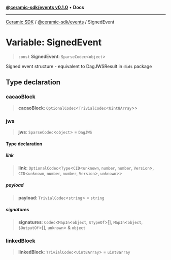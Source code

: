 [**@ceramic-sdk/events v0.1.0**](../README.md) • **Docs**

***

[Ceramic SDK](../../../README.md) / [@ceramic-sdk/events](../README.md) / SignedEvent

# Variable: SignedEvent

> `const` **SignedEvent**: `SparseCodec`\<`object`\>

Signed event structure - equivalent to DagJWSResult in `dids` package

## Type declaration

### cacaoBlock

> **cacaoBlock**: `OptionalCodec`\<`TrivialCodec`\<`Uint8Array`\>\>

### jws

> **jws**: `SparseCodec`\<`object`\> = `DagJWS`

#### Type declaration

##### link

> **link**: `OptionalCodec`\<`Type`\<`CID`\<`unknown`, `number`, `number`, `Version`\>, `CID`\<`unknown`, `number`, `number`, `Version`\>, `unknown`\>\>

##### payload

> **payload**: `TrivialCodec`\<`string`\> = `string`

##### signatures

> **signatures**: `Codec`\<`MapIn`\<`object`, `$TypeOf`\>[], `MapIn`\<`object`, `$OutputOf`\>[], `unknown`\> & `object`

### linkedBlock

> **linkedBlock**: `TrivialCodec`\<`Uint8Array`\> = `uint8array`
